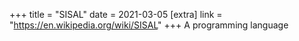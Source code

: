 +++
title = "SISAL"
date = 2021-03-05
[extra]
link = "https://en.wikipedia.org/wiki/SISAL"
+++
A programming language

